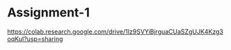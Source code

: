 # Assignment-1
https://colab.research.google.com/drive/1Iz9SVYiBjrguaCUaSZgUJK4Kzg3oqKuI?usp=sharing
